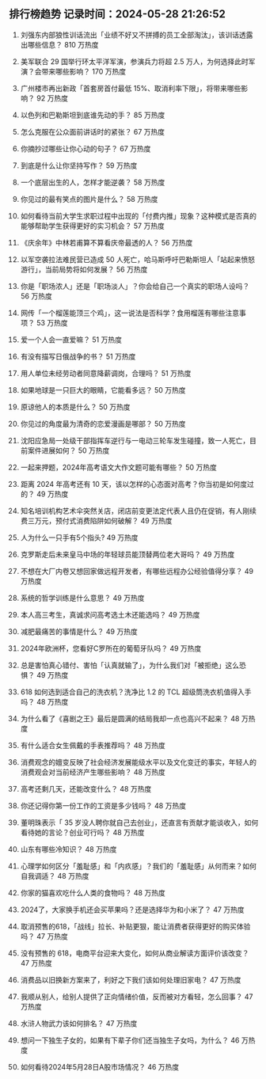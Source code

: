 
## 排行榜趋势 记录时间：2024-05-28 21:26:52
  
  1. 刘强东内部狼性训话流出「业绩不好又不拼搏的员工全部淘汰」，该训话透露出哪些信息？ 810 万热度
    
  2. 美军联合 29 国举行环太平洋军演，参演兵力将超 2.5 万人，为何选择此时军演？会带来哪些影响？ 170 万热度
    
  3. 广州楼市再出新政「首套房首付最低 15%、取消利率下限」，将带来哪些影响？ 92 万热度
    
  4. 以色列和巴勒斯坦到底谁先动的手？ 85 万热度
    
  5. 怎么克服在公众面前讲话时的紧张？ 67 万热度
    
  6. 你摘抄过哪些让你心动的句子？ 67 万热度
    
  7. 到底是什么让你坚持写作？ 59 万热度
    
  8. 一个底层出生的人，怎样才能逆袭？ 58 万热度
    
  9. 你见过的最有笑点的图片是什么？ 58 万热度
    
  10. 如何看待当前大学生求职过程中出现的「付费内推」现象？这种模式是否真的能够帮助学生获得更好的实习机会？ 57 万热度
    
  11. 《庆余年》中林若甫算不算看庆帝最透的人？ 56 万热度
    
  12. 以军空袭拉法难民营已造成 50 人死亡，哈马斯呼吁巴勒斯坦人「站起来愤怒游行」，当前局势将如何发展？ 56 万热度
    
  13. 你是「职场浓人」还是「职场淡人」？你会给自己一个真实的职场人设吗？ 56 万热度
    
  14. 网传「一个榴莲能顶三个鸡」，这一说法是否科学？食用榴莲有哪些注意事项？ 53 万热度
    
  15. 爱一个人会一直爱嘛？ 51 万热度
    
  16. 有没有描写日俄战争的书？ 51 万热度
    
  17. 用人单位未经劳动者同意降薪调岗，合理吗？ 51 万热度
    
  18. 如果地球是一只巨大的眼睛，它能看多远？ 50 万热度
    
  19. 原谅他人的本质是什么？ 50 万热度
    
  20. 你见过的角度最为清奇的恋爱漫画是哪部？ 50 万热度
    
  21. 沈阳应急局一处级干部指挥车逆行与一电动三轮车发生碰撞，致一人死亡，目前案件进展如何？ 50 万热度
    
  22. 一起来押题，2024年高考语文大作文题可能有哪些？ 50 万热度
    
  23. 距离 2024 年高考还有 10 天，该以怎样的心态面对高考？你当初是如何度过的？ 49 万热度
    
  24. 知名培训机构艺术伞突然关店，闭店前变更法定代表人且仍在促销，有人刚续费三万元，预付式消费陷阱如何破解？ 49 万热度
    
  25. 人为什么一只手有5个指头? 49 万热度
    
  26. 克罗斯走后未来皇马中场的年轻球员能顶替两位老大哥吗？ 49 万热度
    
  27. 不想在大厂内卷又想回家做远程开发者，有哪些远程办公经验值得分享？ 49 万热度
    
  28. 系统的哲学训练是什么意思？ 49 万热度
    
  29. 本人高三考生，真诚求问高考选土木还能选吗？ 49 万热度
    
  30. 减肥最痛苦的事情是什么？ 49 万热度
    
  31. 2024年欧洲杯，您看好C罗所在的葡萄牙队吗？ 49 万热度
    
  32. 总是害怕真心错付、害怕「认真就输了」，为什么我们对「被拒绝」这么恐惧？ 49 万热度
    
  33. 618 如何选到适合自己的洗衣机？洗净比 1.2 的 TCL 超级筒洗衣机值得入手吗？ 48 万热度
    
  34. 为什么看了《喜剧之王》最后是圆满的结局我却一点也高兴不起来？ 48 万热度
    
  35. 有什么适合女生佩戴的手表推荐吗？ 48 万热度
    
  36. 消费观念的嬗变反映了社会经济发展能级水平以及文化变迁的事实，年轻人的消费观会对当前经济产生哪些影响？ 48 万热度
    
  37. 高考还剩几天，还能改变什么？ 48 万热度
    
  38. 你还记得你第一份工作的工资是多少钱吗？ 48 万热度
    
  39. 董明珠表示「 35 岁没人聘你就自己去创业」，还直言有贡献才能谈收入，如何看待她的言论？创业可行吗？ 48 万热度
    
  40. 山东有哪些冷知识？ 48 万热度
    
  41. 心理学如何区分「羞耻感」和「内疚感」？我们的「羞耻感」从何而来？如何自我调适？ 48 万热度
    
  42. 你家的猫喜欢吃什么人类的食物吗？ 48 万热度
    
  43. 2024了，大家换手机还会买苹果吗？还是选择华为和小米了？ 47 万热度
    
  44. 取消预售的618，「战线」拉长、补贴更狠，能让消费者获得更好的购买体验吗？ 47 万热度
    
  45. 没有预售的 618，电商平台迎来大变化，如何从商业解读方面评价该改变？ 47 万热度
    
  46. 消费品以旧换新方案来了，利好之下我们该如何处理旧家电？ 47 万热度
    
  47. 我顺从别人，给别人提供了正向情绪价值，反而被对方看轻，怎么回事？ 47 万热度
    
  48. 水浒人物武力该如何排名？ 47 万热度
    
  49. 想问一下独生子女的，如果有下辈子你们还当独生子女吗，为什么？ 46 万热度
    
  50. 如何看待2024年5月28日A股市场情况？ 46 万热度
    